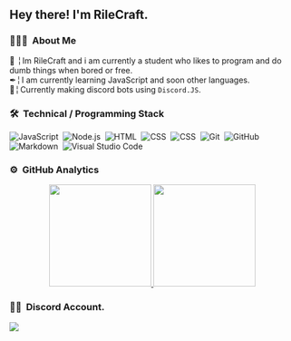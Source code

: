 <h2>Hey there! I'm RileCraft.</h2>

### 👨🏻‍💻 &nbsp;About Me

📌 ╎ Im RileCraft and i am currently a student who likes to program and do dumb things when bored or free.<br>
✒╎ I am currently learning JavaScript and soon other languages.<br>
🤖╎ Currently making discord bots using `Discord.JS`.

### 🛠 &nbsp;Technical / Programming Stack

![JavaScript](https://img.shields.io/badge/-JavaScript-05122A?style=flat&logo=javascript)&nbsp;
![Node.js](https://img.shields.io/badge/-Node.js-05122A?style=flat&logo=node.js)&nbsp;
![HTML](https://img.shields.io/badge/-HTML-05122A?style=flat&logo=HTML5)&nbsp;
![CSS](https://img.shields.io/badge/-CSS-05122A?style=flat&logo=CSS3&logoColor=1572B6)&nbsp;
![CSS](https://img.shields.io/badge/-PHP-05122A?style=flat&logo=php)&nbsp;
![Git](https://img.shields.io/badge/-Git-05122A?style=flat&logo=git)&nbsp;
![GitHub](https://img.shields.io/badge/-GitHub-05122A?style=flat&logo=github)&nbsp;
![Markdown](https://img.shields.io/badge/-Markdown-05122A?style=flat&logo=markdown)&nbsp;
![Visual Studio Code](https://img.shields.io/badge/-Visual%20Studio%20Code-05122A?style=flat&logo=visual-studio-code&logoColor=007ACC)&nbsp;

### ⚙️ &nbsp;GitHub Analytics

<p align="center">
<a href="https://github.com/RileCraft">
  <img height="180em" src="https://github-readme-stats-eight-theta.vercel.app/api?username=RileCraft&show_icons=true&theme=algolia&include_all_commits=true&count_private=true"/>
  <img height="180em" src="https://github-readme-stats-eight-theta.vercel.app/api/top-langs/?username=RileCraft&layout=compact&langs_count=8&theme=algolia"/>
</a>
</p>

### 🤝🏻 &nbsp;Discord Account.

<a href="https://discord.com/users/427109850368049162"><img src="https://img.shields.io/badge/Discord-7289DA?style=for-the-badge&logo=discord&logoColor=white"/></a>
